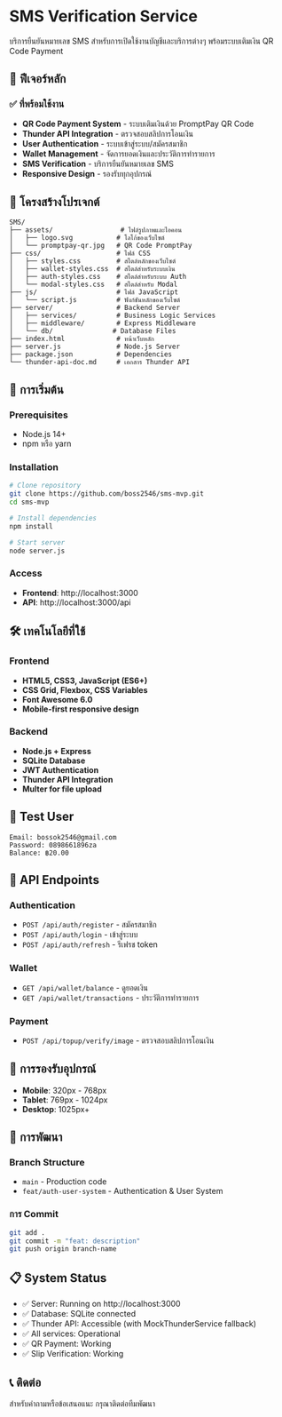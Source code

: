 # SMS Verification Service

บริการยืนยันหมายเลข SMS สำหรับการเปิดใช้งานบัญชีและบริการต่างๆ พร้อมระบบเติมเงิน QR Code Payment

## 🎯 ฟีเจอร์หลัก

### ✅ ที่พร้อมใช้งาน
- **QR Code Payment System** - ระบบเติมเงินด้วย PromptPay QR Code
- **Thunder API Integration** - ตรวจสอบสลิปการโอนเงิน
- **User Authentication** - ระบบเข้าสู่ระบบ/สมัครสมาชิก
- **Wallet Management** - จัดการยอดเงินและประวัติการทำรายการ
- **SMS Verification** - บริการยืนยันหมายเลข SMS
- **Responsive Design** - รองรับทุกอุปกรณ์

## 📁 โครงสร้างโปรเจกต์

```
SMS/
├── assets/                 # ไฟล์รูปภาพและไอคอน
│   ├── logo.svg           # โลโก้ของเว็บไซต์
│   └── promptpay-qr.jpg   # QR Code PromptPay
├── css/                   # ไฟล์ CSS
│   ├── styles.css         # สไตล์หลักของเว็บไซต์
│   ├── wallet-styles.css  # สไตล์สำหรับระบบเงิน
│   ├── auth-styles.css    # สไตล์สำหรับระบบ Auth
│   └── modal-styles.css   # สไตล์สำหรับ Modal
├── js/                    # ไฟล์ JavaScript
│   └── script.js          # ฟังก์ชันหลักของเว็บไซต์
├── server/                # Backend Server
│   ├── services/          # Business Logic Services
│   ├── middleware/        # Express Middleware
│   └── db/               # Database Files
├── index.html             # หน้าเว็บหลัก
├── server.js              # Node.js Server
├── package.json           # Dependencies
└── thunder-api-doc.md     # เอกสาร Thunder API
```

## 🚀 การเริ่มต้น

### Prerequisites
- Node.js 14+
- npm หรือ yarn

### Installation
```bash
# Clone repository
git clone https://github.com/boss2546/sms-mvp.git
cd sms-mvp

# Install dependencies
npm install

# Start server
node server.js
```

### Access
- **Frontend**: http://localhost:3000
- **API**: http://localhost:3000/api

## 🛠️ เทคโนโลยีที่ใช้

### Frontend
- **HTML5, CSS3, JavaScript (ES6+)**
- **CSS Grid, Flexbox, CSS Variables**
- **Font Awesome 6.0**
- **Mobile-first responsive design**

### Backend
- **Node.js + Express**
- **SQLite Database**
- **JWT Authentication**
- **Thunder API Integration**
- **Multer for file upload**

## 👤 Test User

```
Email: bossok2546@gmail.com
Password: 0898661896za
Balance: ฿20.00
```

## 🔧 API Endpoints

### Authentication
- `POST /api/auth/register` - สมัครสมาชิก
- `POST /api/auth/login` - เข้าสู่ระบบ
- `POST /api/auth/refresh` - รีเฟรช token

### Wallet
- `GET /api/wallet/balance` - ดูยอดเงิน
- `GET /api/wallet/transactions` - ประวัติการทำรายการ

### Payment
- `POST /api/topup/verify/image` - ตรวจสอบสลิปการโอนเงิน

## 📱 การรองรับอุปกรณ์

- **Mobile**: 320px - 768px
- **Tablet**: 769px - 1024px  
- **Desktop**: 1025px+

## 🔧 การพัฒนา

### Branch Structure
- `main` - Production code
- `feat/auth-user-system` - Authentication & User System

### การ Commit
```bash
git add .
git commit -m "feat: description"
git push origin branch-name
```

## 📋 System Status

- ✅ Server: Running on http://localhost:3000
- ✅ Database: SQLite connected
- ✅ Thunder API: Accessible (with MockThunderService fallback)
- ✅ All services: Operational
- ✅ QR Payment: Working
- ✅ Slip Verification: Working

## 📞 ติดต่อ

สำหรับคำถามหรือข้อเสนอแนะ กรุณาติดต่อทีมพัฒนา

